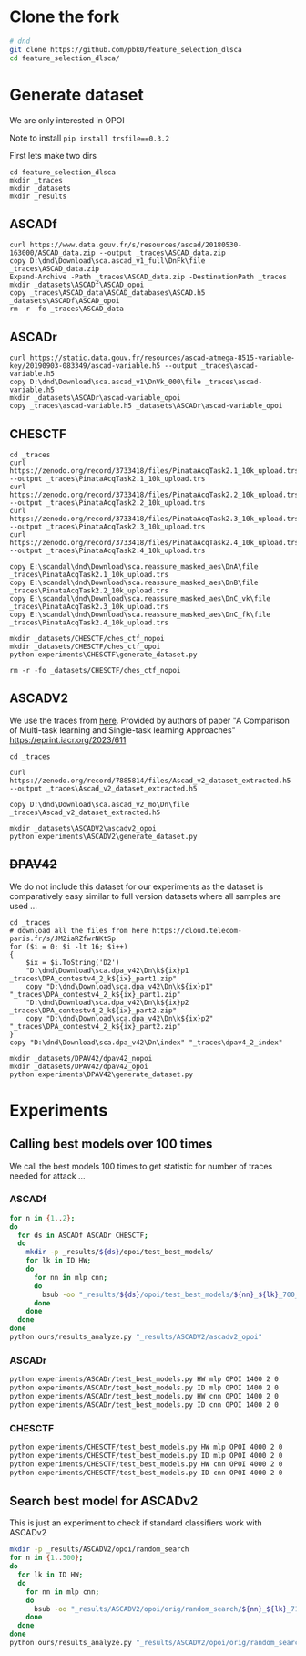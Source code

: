 

# Clone the fork

```bash
# dnd
git clone https://github.com/pbk0/feature_selection_dlsca
cd feature_selection_dlsca/
```

# Generate dataset

We are only interested in OPOI

Note to install `pip install trsfile==0.3.2`

First lets make two dirs

```pwsh
cd feature_selection_dlsca
mkdir _traces
mkdir _datasets
mkdir _results
```

## ASCADf

```pwsh
curl https://www.data.gouv.fr/s/resources/ascad/20180530-163000/ASCAD_data.zip --output _traces\ASCAD_data.zip
copy D:\dnd\Download\sca.ascad_v1_full\DnFk\file _traces\ASCAD_data.zip
Expand-Archive -Path _traces\ASCAD_data.zip -DestinationPath _traces
mkdir _datasets\ASCADf\ASCAD_opoi
copy _traces\ASCAD_data\ASCAD_databases\ASCAD.h5 _datasets\ASCADf\ASCAD_opoi
rm -r -fo _traces\ASCAD_data
```


## ASCADr

```pwsh
curl https://static.data.gouv.fr/resources/ascad-atmega-8515-variable-key/20190903-083349/ascad-variable.h5 --output _traces\ascad-variable.h5
copy D:\dnd\Download\sca.ascad_v1\DnVk_000\file _traces\ascad-variable.h5
mkdir _datasets\ASCADr\ascad-variable_opoi
copy _traces\ascad-variable.h5 _datasets\ASCADr\ascad-variable_opoi
```


## CHESCTF

```pwsh
cd _traces
curl https://zenodo.org/record/3733418/files/PinataAcqTask2.1_10k_upload.trs --output _traces\PinataAcqTask2.1_10k_upload.trs
curl https://zenodo.org/record/3733418/files/PinataAcqTask2.2_10k_upload.trs --output _traces\PinataAcqTask2.2_10k_upload.trs
curl https://zenodo.org/record/3733418/files/PinataAcqTask2.3_10k_upload.trs --output _traces\PinataAcqTask2.3_10k_upload.trs
curl https://zenodo.org/record/3733418/files/PinataAcqTask2.4_10k_upload.trs --output _traces\PinataAcqTask2.4_10k_upload.trs

copy E:\scandal\dnd\Download\sca.reassure_masked_aes\DnA\file _traces\PinataAcqTask2.1_10k_upload.trs
copy E:\scandal\dnd\Download\sca.reassure_masked_aes\DnB\file _traces\PinataAcqTask2.2_10k_upload.trs
copy E:\scandal\dnd\Download\sca.reassure_masked_aes\DnC_vk\file _traces\PinataAcqTask2.3_10k_upload.trs
copy E:\scandal\dnd\Download\sca.reassure_masked_aes\DnC_fk\file _traces\PinataAcqTask2.4_10k_upload.trs

mkdir _datasets/CHESCTF/ches_ctf_nopoi
mkdir _datasets/CHESCTF/ches_ctf_opoi
python experiments\CHESCTF\generate_dataset.py

rm -r -fo _datasets/CHESCTF/ches_ctf_nopoi
```


## ASCADV2

We use the traces from [here](https://zenodo.org/record/7885814). 
Provided by authors of paper "A Comparison of Multi-task learning and Single-task learning Approaches"
https://eprint.iacr.org/2023/611

```pwsh
cd _traces

curl https://zenodo.org/record/7885814/files/Ascad_v2_dataset_extracted.h5 --output _traces\Ascad_v2_dataset_extracted.h5

copy D:\dnd\Download\sca.ascad_v2_mo\Dn\file _traces\Ascad_v2_dataset_extracted.h5

mkdir _datasets\ASCADV2\ascadv2_opoi
python experiments\ASCADV2\generate_dataset.py
```

## ~~DPAV42~~

We do not include this dataset for our experiments as the dataset is comparatively easy similar to full version datasets where all samples are used ...

```pwsh
cd _traces
# download all the files from here https://cloud.telecom-paris.fr/s/JM2iaRZfwrNKtSp
for ($i = 0; $i -lt 16; $i++)
{
    $ix = $i.ToString('D2')
    "D:\dnd\Download\sca.dpa_v42\Dn\k${ix}p1 _traces\DPA_contestv4_2_k${ix}_part1.zip"
    copy "D:\dnd\Download\sca.dpa_v42\Dn\k${ix}p1" "_traces\DPA_contestv4_2_k${ix}_part1.zip"
    "D:\dnd\Download\sca.dpa_v42\Dn\k${ix}p2 _traces\DPA_contestv4_2_k${ix}_part2.zip"
    copy "D:\dnd\Download\sca.dpa_v42\Dn\k${ix}p2" "_traces\DPA_contestv4_2_k${ix}_part2.zip"
}
copy "D:\dnd\Download\sca.dpa_v42\Dn\index" "_traces\dpav4_2_index"

mkdir _datasets/DPAV42/dpav42_nopoi
mkdir _datasets/DPAV42/dpav42_opoi
python experiments\DPAV42\generate_dataset.py
```


# Experiments

## Calling best models over 100 times

We call the best models 100 times to get statistic for number of traces needed for attack ...

### ASCADf

```bash
for n in {1..2}; 
do
  for ds in ASCADf ASCADr CHESCTF;
  do 
    mkdir -p _results/${ds}/opoi/test_best_models/
    for lk in ID HW;
    do 
      for nn in mlp cnn;
      do
        bsub -oo "_results/${ds}/opoi/test_best_models/${nn}_${lk}_700_${n}.log" python experiments/${ds}/test_best_models.py ${lk} ${nn} OPOI 700 0 ${n}
      done
    done
  done
done
python ours/results_analyze.py "_results/ASCADV2/ascadv2_opoi"
```

### ASCADr

```bash
python experiments/ASCADr/test_best_models.py HW mlp OPOI 1400 2 0
python experiments/ASCADr/test_best_models.py ID mlp OPOI 1400 2 0
python experiments/ASCADr/test_best_models.py HW cnn OPOI 1400 2 0
python experiments/ASCADr/test_best_models.py ID cnn OPOI 1400 2 0
```

### CHESCTF

```bash
python experiments/CHESCTF/test_best_models.py HW mlp OPOI 4000 2 0
python experiments/CHESCTF/test_best_models.py ID mlp OPOI 4000 2 0
python experiments/CHESCTF/test_best_models.py HW cnn OPOI 4000 2 0
python experiments/CHESCTF/test_best_models.py ID cnn OPOI 4000 2 0
```



## Search best model for ASCADv2

This is just an experiment to check if standard classifiers work with ASCADv2

```bash
mkdir -p _results/ASCADV2/opoi/random_search
for n in {1..500}; 
do
  for lk in ID HW;
  do 
    for nn in mlp cnn;
    do
      bsub -oo "_results/ASCADV2/opoi/orig/random_search/${nn}_${lk}_7181_${n}.log" python experiments/ASCADV2/random_search.py ${lk} ${nn} OPOI 7181 True 0 ${n}
    done
  done
done
python ours/results_analyze.py "_results/ASCADV2/opoi/orig/random_search"
```